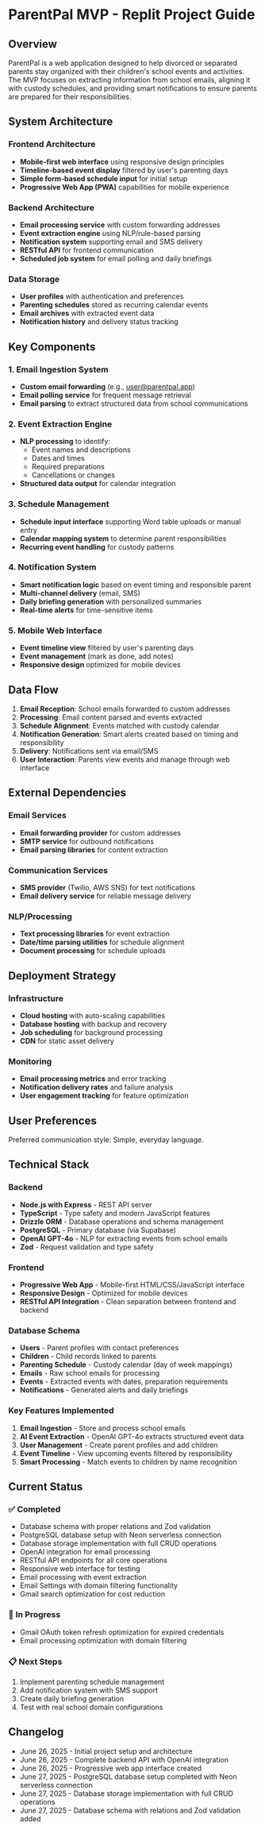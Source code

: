 # ParentPal MVP - Replit Project Guide

## Overview

ParentPal is a web application designed to help divorced or separated parents stay organized with their children's school events and activities. The MVP focuses on extracting information from school emails, aligning it with custody schedules, and providing smart notifications to ensure parents are prepared for their responsibilities.

## System Architecture

### Frontend Architecture
- **Mobile-first web interface** using responsive design principles
- **Timeline-based event display** filtered by user's parenting days
- **Simple form-based schedule input** for initial setup
- **Progressive Web App (PWA)** capabilities for mobile experience

### Backend Architecture
- **Email processing service** with custom forwarding addresses
- **Event extraction engine** using NLP/rule-based parsing
- **Notification system** supporting email and SMS delivery
- **RESTful API** for frontend communication
- **Scheduled job system** for email polling and daily briefings

### Data Storage
- **User profiles** with authentication and preferences
- **Parenting schedules** stored as recurring calendar events
- **Email archives** with extracted event data
- **Notification history** and delivery status tracking

## Key Components

### 1. Email Ingestion System
- **Custom email forwarding** (e.g., user@parentpal.app)
- **Email polling service** for frequent message retrieval
- **Email parsing** to extract structured data from school communications

### 2. Event Extraction Engine
- **NLP processing** to identify:
  - Event names and descriptions
  - Dates and times
  - Required preparations
  - Cancellations or changes
- **Structured data output** for calendar integration

### 3. Schedule Management
- **Schedule input interface** supporting Word table uploads or manual entry
- **Calendar mapping system** to determine parent responsibilities
- **Recurring event handling** for custody patterns

### 4. Notification System
- **Smart notification logic** based on event timing and responsible parent
- **Multi-channel delivery** (email, SMS)
- **Daily briefing generation** with personalized summaries
- **Real-time alerts** for time-sensitive items

### 5. Mobile Web Interface
- **Event timeline view** filtered by user's parenting days
- **Event management** (mark as done, add notes)
- **Responsive design** optimized for mobile devices

## Data Flow

1. **Email Reception**: School emails forwarded to custom addresses
2. **Processing**: Email content parsed and events extracted
3. **Schedule Alignment**: Events matched with custody calendar
4. **Notification Generation**: Smart alerts created based on timing and responsibility
5. **Delivery**: Notifications sent via email/SMS
6. **User Interaction**: Parents view events and manage through web interface

## External Dependencies

### Email Services
- **Email forwarding provider** for custom addresses
- **SMTP service** for outbound notifications
- **Email parsing libraries** for content extraction

### Communication Services
- **SMS provider** (Twilio, AWS SNS) for text notifications
- **Email delivery service** for reliable message delivery

### NLP/Processing
- **Text processing libraries** for event extraction
- **Date/time parsing utilities** for schedule alignment
- **Document processing** for schedule uploads

## Deployment Strategy

### Infrastructure
- **Cloud hosting** with auto-scaling capabilities
- **Database hosting** with backup and recovery
- **Job scheduling** for background processing
- **CDN** for static asset delivery

### Monitoring
- **Email processing metrics** and error tracking
- **Notification delivery rates** and failure analysis
- **User engagement tracking** for feature optimization

## User Preferences

Preferred communication style: Simple, everyday language.

## Technical Stack

### Backend
- **Node.js with Express** - REST API server
- **TypeScript** - Type safety and modern JavaScript features
- **Drizzle ORM** - Database operations and schema management
- **PostgreSQL** - Primary database (via Supabase)
- **OpenAI GPT-4o** - NLP for extracting events from school emails
- **Zod** - Request validation and type safety

### Frontend  
- **Progressive Web App** - Mobile-first HTML/CSS/JavaScript interface
- **Responsive Design** - Optimized for mobile devices
- **RESTful API Integration** - Clean separation between frontend and backend

### Database Schema
- **Users** - Parent profiles with contact preferences
- **Children** - Child records linked to parents
- **Parenting Schedule** - Custody calendar (day of week mappings)
- **Emails** - Raw school emails for processing
- **Events** - Extracted events with dates, preparation requirements
- **Notifications** - Generated alerts and daily briefings

### Key Features Implemented
1. **Email Ingestion** - Store and process school emails
2. **AI Event Extraction** - OpenAI GPT-4o extracts structured event data
3. **User Management** - Create parent profiles and add children
4. **Event Timeline** - View upcoming events filtered by responsibility
5. **Smart Processing** - Match events to children by name recognition

## Current Status

### ✅ Completed
- Database schema with proper relations and Zod validation
- PostgreSQL database setup with Neon serverless connection
- Database storage implementation with full CRUD operations
- OpenAI integration for email processing
- RESTful API endpoints for all core operations
- Responsive web interface for testing
- Email processing with event extraction
- Email Settings with domain filtering functionality
- Gmail search optimization for cost reduction

### 🔄 In Progress  
- Gmail OAuth token refresh optimization for expired credentials
- Email processing optimization with domain filtering

### 📋 Next Steps
1. Implement parenting schedule management
2. Add notification system with SMS support
3. Create daily briefing generation
4. Test with real school domain configurations

## Changelog

- June 26, 2025 - Initial project setup and architecture
- June 26, 2025 - Complete backend API with OpenAI integration
- June 26, 2025 - Progressive web app interface created
- June 27, 2025 - PostgreSQL database setup completed with Neon serverless connection
- June 27, 2025 - Database storage implementation with full CRUD operations
- June 27, 2025 - Database schema with relations and Zod validation added